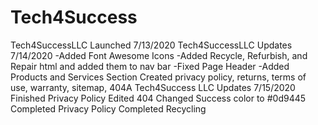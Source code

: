 # Tech4Success
Tech4SuccessLLC Launched 7/13/2020 
Tech4SuccessLLC Updates 7/14/2020
 -Added Font Awesome Icons
 -Added Recycle, Refurbish, and Repair html and added them to nav bar
 -Fixed Page Header
 -Added Products and Services Section
 Created privacy policy, returns, terms of use, warranty, sitemap, 404A
Tech4Success LLC Updates 7/15/2020
Finished Privacy Policy
Edited 404 
Changed Success color to #0d9445
Completed Privacy Policy 
Completed Recycling 